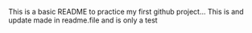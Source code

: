 This is a basic README to practice my first github project...
This is and update made in readme.file and is only a test
